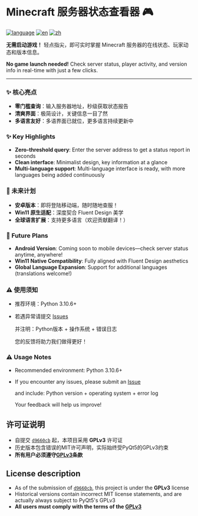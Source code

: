 
# Minecraft 服务器状态查看器 🎮

[![language](https://img.shields.io/badge/Choose_Language_:-white?style=flat)](#)
[![en](https://img.shields.io/badge/English-blue?style=flat)](README_en.md)
[![zh](https://img.shields.io/badge/简体中文-blue?style=flat)](README_zh.md)

**无需启动游戏！** 轻点指尖，即可实时掌握 Minecraft 服务器的在线状态、玩家动态和版本信息。

**No game launch needed!** Check server status, player activity, and version info in real-time with just a few clicks.

---

### ✨ 核心亮点
- **零门槛查询**：输入服务器地址，秒级获取状态报告
- **清爽界面**：极简设计，关键信息一目了然
- **多语言友好**：多语界面已就位，更多语言持续更新中

### ✨ Key Highlights
- **Zero-threshold query**: Enter the server address to get a status report in seconds
- **Clean interface**: Minimalist design, key information at a glance
- **Multi-language support**: Multi-language interface is ready, with more languages being added continuously

### 🚀 未来计划
- **安卓版本**：即将登陆移动端，随时随地查服！
- **Win11 原生适配**：深度契合 Fluent Design 美学
- **全球语言扩展**：支持更多语言（欢迎贡献翻译！）

### 🚀 Future Plans
- **Android Version**: Coming soon to mobile devices—check server status anytime, anywhere!
- **Win11 Native Compatibility**: Fully aligned with Fluent Design aesthetics
- **Global Language Expansion**: Support for additional languages (translations welcome!)

### ⚠️ 使用须知

* 推荐环境：Python 3.10.6+
* 若遇异常请提交 [Issues](https://github.com/myworldzycpc/mcstatus-checker/issues)
  
  并注明：Python版本 + 操作系统 + 错误日志
  
  您的反馈将助力我们做得更好！


### ⚠️ Usage Notes

* Recommended environment: Python 3.10.6+
* If you encounter any issues, please submit an [Issue](https://github.com/myworldzycpc/mcstatus-checker/issues)
  
  and include: Python version + operating system + error log
  
  Your feedback will help us improve!

## 许可证说明

- 自提交 [`d9660cb`](https://github.com/myworldzycpc/mcstatus-checker/commit/d9660cbe0b2b72c4f8548f7308a7068497994cd0) 起，本项目采用 **GPLv3** 许可证
- 历史版本包含错误的MIT许可声明，实际始终受PyQt5的GPLv3约束
- **所有用户必须遵守[GPLv3](LICENSE)条款**

## License description

- As of the submission of [`d9660cb`](https://github.com/myworldzycpc/mcstatus-checker/commit/d9660cbe0b2b72c4f8548f7308a7068497994cd0), this project is under the **GPLv3** license
- Historical versions contain incorrect MIT license statements, and are actually always subject to PyQt5's GPLv3
- **All users must comply with the terms of the [GPLv3](LICENSE)**